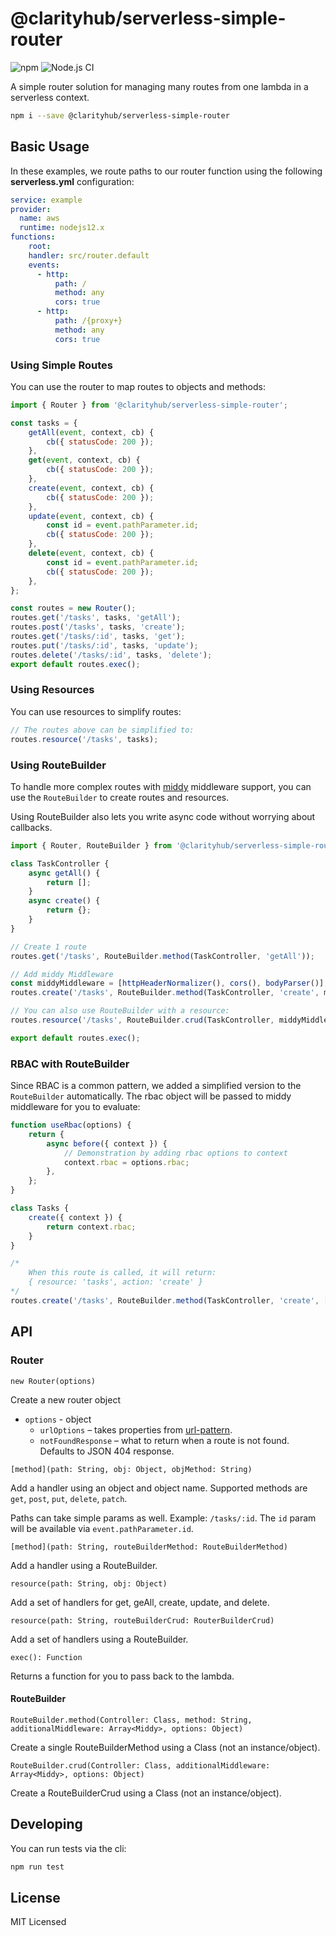 # @clarityhub/serverless-simple-router

![npm](https://img.shields.io/npm/v/@clarityhub/serverless-simple-router) ![Node.js CI](https://github.com/clarityhub/serverless-simple-router/workflows/Node.js%20CI/badge.svg)

A simple router solution for managing many routes from one lambda in a
serverless context.

```bash
npm i --save @clarityhub/serverless-simple-router
```

## Basic Usage

In these examples, we route paths to our router function using the following **serverless.yml** configuration:

```yml
service: example
provider:
  name: aws
  runtime: nodejs12.x
functions:
    root:
    handler: src/router.default
    events:
      - http:
          path: /
          method: any
          cors: true
      - http:
          path: /{proxy+}
          method: any
          cors: true
```

### Using Simple Routes

You can use the router to map routes to objects and methods:

```js
import { Router } from '@clarityhub/serverless-simple-router';

const tasks = {
    getAll(event, context, cb) {
        cb({ statusCode: 200 });
    },
    get(event, context, cb) {
        cb({ statusCode: 200 });
    },
    create(event, context, cb) {
        cb({ statusCode: 200 });
    },
    update(event, context, cb) {
        const id = event.pathParameter.id;
        cb({ statusCode: 200 });
    },
    delete(event, context, cb) {
        const id = event.pathParameter.id;
        cb({ statusCode: 200 });
    },
};

const routes = new Router();
routes.get('/tasks', tasks, 'getAll');
routes.post('/tasks', tasks, 'create');
routes.get('/tasks/:id', tasks, 'get');
routes.put('/tasks/:id', tasks, 'update');
routes.delete('/tasks/:id', tasks, 'delete');
export default routes.exec();
```

### Using Resources

You can use resources to simplify routes:

```js
// The routes above can be simplified to:
routes.resource('/tasks', tasks);
```

### Using RouteBuilder

To handle more complex routes with [middy](https://github.com/middyjs/middy) middleware support, you can use the `RouteBuilder` to create routes and resources.

Using RouteBuilder also lets you write async code without worrying about
callbacks.

```js
import { Router, RouteBuilder } from '@clarityhub/serverless-simple-router';

class TaskController {
    async getAll() {
        return [];
    }
    async create() {
        return {};
    }
}

// Create 1 route
routes.get('/tasks', RouteBuilder.method(TaskController, 'getAll'));

// Add middy Middleware
const middyMiddleware = [httpHeaderNormalizer(), cors(), bodyParser()];
routes.create('/tasks', RouteBuilder.method(TaskController, 'create', middyMiddleware));

// You can also use RouteBuilder with a resource:
routes.resource('/tasks', RouteBuilder.crud(TaskController, middyMiddleware));

export default routes.exec();
```

### RBAC with RouteBuilder

Since RBAC is a common pattern, we added a simplified version to the `RouteBuilder` automatically. The rbac object will be passed to middy middleware for you to evaluate:

```js
function useRbac(options) {
    return {
        async before({ context }) {
            // Demonstration by adding rbac options to context
            context.rbac = options.rbac;
        },
    };
}

class Tasks {
    create({ context }) {
        return context.rbac;
    }
}

/*
    When this route is called, it will return:
    { resource: 'tasks', action: 'create' }
*/
routes.create('/tasks', RouteBuilder.method(TaskController, 'create', [useRbac], { rbac: 'tasks' }));
```

## API

### Router

`new Router(options)`

Create a new router object

* `options` - object
  * `urlOptions` – takes properties from [url-pattern](https://www.npmjs.com/package/url-pattern).
  * `notFoundResponse` – what to return when a route is not found. Defaults to JSON 404 response.

`[method](path: String, obj: Object, objMethod: String)`

Add a handler using an object and object name. Supported methods are `get`, `post`, `put`, `delete`, `patch`.

Paths can take simple params as well. Example: `/tasks/:id`. The `id` param will be available via `event.pathParameter.id`.

`[method](path: String, routeBuilderMethod: RouteBuilderMethod)`

Add a handler using a RouteBuilder.

`resource(path: String, obj: Object)`

Add a set of handlers for get, geAll, create, update, and delete.

`resource(path: String, routeBuilderCrud: RouterBuilderCrud)`

Add a set of handlers using a RouteBuilder.

`exec(): Function`

Returns a function for you to pass back to the lambda.

#### RouteBuilder

`RouteBuilder.method(Controller: Class, method: String, additionalMiddleware: Array<Middy>, options: Object)`

Create a single RouteBuilderMethod using a Class (not an instance/object).


`RouteBuilder.crud(Controller: Class, additionalMiddleware: Array<Middy>, options: Object)`

Create a RouteBuilderCrud using a Class (not an instance/object).

## Developing

You can run tests via the cli:

```bash
npm run test
```

## License

MIT Licensed
